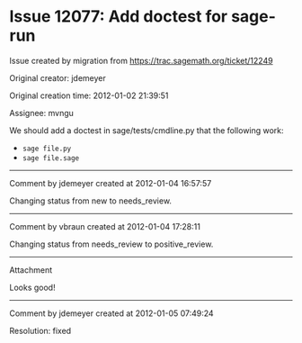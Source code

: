 # Issue 12077: Add doctest for sage-run

Issue created by migration from https://trac.sagemath.org/ticket/12249

Original creator: jdemeyer

Original creation time: 2012-01-02 21:39:51

Assignee: mvngu

We should add a doctest in sage/tests/cmdline.py that the following work:
 * `sage file.py`
 * `sage file.sage`


---

Comment by jdemeyer created at 2012-01-04 16:57:57

Changing status from new to needs_review.


---

Comment by vbraun created at 2012-01-04 17:28:11

Changing status from needs_review to positive_review.


---

Attachment

Looks good!


---

Comment by jdemeyer created at 2012-01-05 07:49:24

Resolution: fixed
